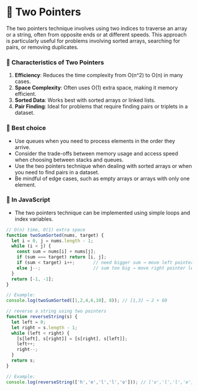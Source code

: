 # 🚦 Two Pointers

The two pointers technique involves using two indices to traverse an array or a string, often from opposite ends or at different speeds. This approach is particularly useful for problems involving sorted arrays, searching for pairs, or removing duplicates.

### 📌 Characteristics of Two Pointers
1. **Efficiency**: Reduces the time complexity from O(n^2) to O(n) in many cases.
2. **Space Complexity**: Often uses O(1) extra space, making it memory efficient.
3. **Sorted Data**: Works best with sorted arrays or linked lists.
4. **Pair Finding**: Ideal for problems that require finding pairs or triplets in a dataset.

### 💚 Best choice
- Use queues when you need to process elements in the order they arrive.
- Consider the trade-offs between memory usage and access speed when choosing between stacks and queues.
- Use the two pointers technique when dealing with sorted arrays or when you need to find pairs in a dataset.
- Be mindful of edge cases, such as empty arrays or arrays with only one element.

### 💛 In JavaScript
- The two pointers technique can be implemented using simple loops and index variables.

```js
// O(n) time, O(1) extra space
function twoSumSorted(nums, target) {
  let i = 0, j = nums.length - 1;
  while (i < j) {
    const sum = nums[i] + nums[j];
    if (sum === target) return [i, j];
    if (sum < target) i++;       // need bigger sum → move left pointer right
    else j--;                    // sum too big → move right pointer left
  }
  return [-1, -1];
}

// Example:
console.log(twoSumSorted([1,2,4,6,10], 8)); // [1,3] → 2 + 60

// reverse a string using two pointers
function reverseString(s) {
  let left = 0;
  let right = s.length - 1;
  while (left < right) {
    [s[left], s[right]] = [s[right], s[left]];
    left++;
    right--;
  }
  return s;
}

// Example:
console.log(reverseString(['h','e','l','l','o'])); // ['o','l','l','e','h']
```
